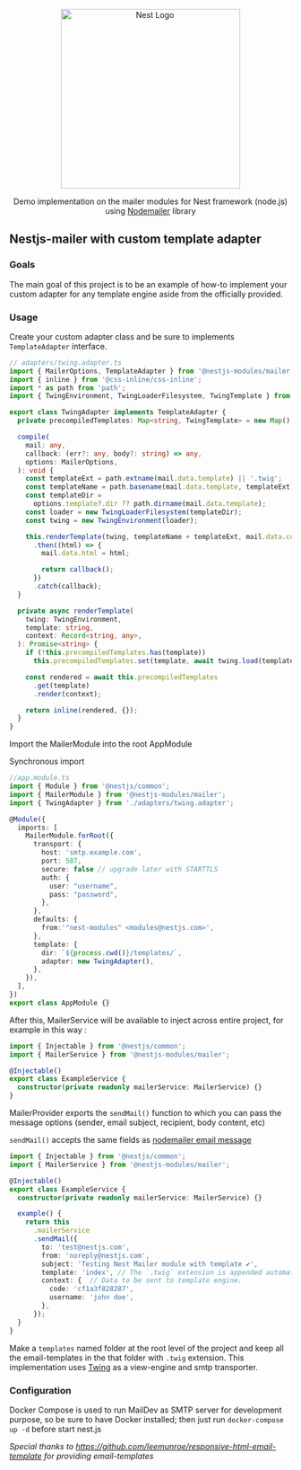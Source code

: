 <p align="center">
  <a href="http://nestjs.com/" target="blank">
    <img src="https://nestjs.com/img/logo_text.svg" width="320" alt="Nest Logo" />
  </a>
</p>

<p align="center">
  Demo implementation on the mailer modules for Nest framework (node.js) using <a href="https://nodemailer.com/">Nodemailer</a> library
</p>

## Nestjs-mailer with custom template adapter

### Goals

The main goal of this project is to be an example of how-to implement your custom adapter for any template engine aside from the officially provided.

### Usage

Create your custom adapter class and be sure to implements `TemplateAdapter` interface.

```typescript
// adapters/twing.adapter.ts
import { MailerOptions, TemplateAdapter } from '@nestjs-modules/mailer';
import { inline } from '@css-inline/css-inline';
import * as path from 'path';
import { TwingEnvironment, TwingLoaderFilesystem, TwingTemplate } from 'twing';

export class TwingAdapter implements TemplateAdapter {
  private precompiledTemplates: Map<string, TwingTemplate> = new Map();

  compile(
    mail: any,
    callback: (err?: any, body?: string) => any,
    options: MailerOptions,
  ): void {
    const templateExt = path.extname(mail.data.template) || '.twig';
    const templateName = path.basename(mail.data.template, templateExt);
    const templateDir =
      options.template?.dir ?? path.dirname(mail.data.template);
    const loader = new TwingLoaderFilesystem(templateDir);
    const twing = new TwingEnvironment(loader);

    this.renderTemplate(twing, templateName + templateExt, mail.data.context)
      .then((html) => {
        mail.data.html = html;

        return callback();
      })
      .catch(callback);
  }

  private async renderTemplate(
    twing: TwingEnvironment,
    template: string,
    context: Record<string, any>,
  ): Promise<string> {
    if (!this.precompiledTemplates.has(template))
      this.precompiledTemplates.set(template, await twing.load(template));

    const rendered = await this.precompiledTemplates
      .get(template)
      .render(context);

    return inline(rendered, {});
  }
}
```


Import the MailerModule into the root AppModule

Synchronous import

```typescript
//app.module.ts
import { Module } from '@nestjs/common';
import { MailerModule } from '@nestjs-modules/mailer';
import { TwingAdapter } from './adapters/twing.adapter';

@Module({
  imports: [
    MailerModule.forRoot({
      transport: {
        host: 'smtp.example.com',
        port: 587,
        secure: false // upgrade later with STARTTLS
        auth: {
          user: "username",
          pass: "password",
        },
      },
      defaults: {
        from:'"nest-modules" <modules@nestjs.com>',
      },
      template: {
        dir: `${process.cwd()}/templates/`,
        adapter: new TwingAdapter(),
      },
    }),
  ],
})
export class AppModule {}
```

After this, MailerService will be available to inject across entire project, for example in this way : 

```typescript
import { Injectable } from '@nestjs/common';
import { MailerService } from '@nestjs-modules/mailer';

@Injectable()
export class ExampleService {
  constructor(private readonly mailerService: MailerService) {}
}
```

MailerProvider exports the `sendMail()` function to which you can pass the message options (sender, email subject, recipient, body content, etc)

`sendMail()` accepts the same fields as [nodemailer email message](https://nodemailer.com/message/)

```typescript
import { Injectable } from '@nestjs/common';
import { MailerService } from '@nestjs-modules/mailer';

@Injectable()
export class ExampleService {
  constructor(private readonly mailerService: MailerService) {}

  example() {
    return this
      .mailerService
      .sendMail({
        to: 'test@nestjs.com',
        from: 'noreply@nestjs.com',
        subject: 'Testing Nest Mailer module with template ✔',
        template: 'index', // The `.twig` extension is appended automatically.
        context: {  // Data to be sent to template engine.
          code: 'cf1a3f828287',
          username: 'john doe',
        },
      });
  }
}
```

Make a `templates` named folder at the root level of the project and keep all the email-templates in the that folder with `.twig` extension.
This implementation uses [Twing](https://nightlycommit.github.io/twing/) as a view-engine and smtp transporter.


### Configuration

Docker Compose is used to run MailDev as SMTP server for development purpose, so be sure to have Docker installed; then just run ``docker-compose up -d`` before start nest.js

*Special thanks to https://github.com/leemunroe/responsive-html-email-template for providing email-templates*

